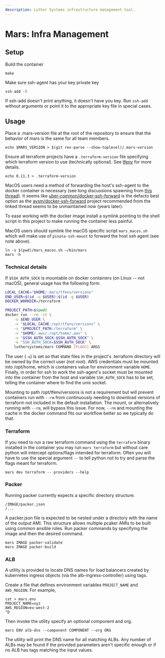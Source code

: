 ```yaml
---
description: Luther Systems infrastructure management tool.
---
```


# Mars: Infra Management

## Setup

Build the container

```
make
```

Make sure ssh-agent has your key private key

```
ssh-add -l
```

If ssh-add doesn't print anything, it doesn't have you key. Run `ssh-add` without arguments or point it to the appropriate key file in special cases.

## Usage

Place a .mars-version file at the root of the repository to ensure that the behavior of mars is the same for all team members.

```
echo $MARS_VERSION > $(git rev-parse --show-toplevel)/.mars-version
```

Ensure all terraform projects have a `.terraform-version` file specifying which terraform version to use (technically optional). See [tfenv](https://github.com/kamatama41/tfenv) for more details.

```
echo 0.11.3 > .terraform-version
```

MacOS users need a method of forwarding the host's ssh-agent to the docker container is necessary (see long discussions spawning from [this thread](https://forums.docker.com/t/can-we-re-use-the-osx-ssh-agent-socket-in-a-container/8152)). It seems like [uber-common/docker-ssh-forward](https://github.com/uber-common/docker-ssh-agent-forward) is the defacto best option as the [avsm/docker-ssh-forward](https://github.com/avsm/docker-ssh-agent-forward) project recommended from the linked thread seems to be unmaintained now (years later).

To ease working with the docker image install a symlink pointing to the shell script in this project to make running the container less painful.

MacOS users should symlink the macOS specific script `mars_macos.sh` which will make use of `pinata-ssh-mount` to forward the host ssh agent (see note above).

```
ln -s $(pwd)/mars_macos.sh ~/bin/mars
mars -h
```

### Technical details

If `$SSH_AUTH_SOCK` is mountable on docker containers (on Linux -- not macOS), general usage has the following form.

```bash
LOCAL_CACHE="$HOME/.mars/tfenv/versions"
END_USER=$(id -u $USER):$(id -g $USER)
DOCKER_WORKDIR=/terraform

PROJECT_PATH=$(pwd)
docker run --rm -it \
    -u $END_USER \
    -v "$LOCAL_CACHE:/opt/tfenv/versions" \
    -v "$PROJECT_PATH:/terraform" \
    -v "$HOME/.aws/:/opt/home/.aws" \
    -v "$SSH_AUTH_SOCK:$SSH_AUTH_SOCK" \
    -e "SSH_AUTH_SOCK=$SSH_AUTH_SOCK" \
    luthersystems/mars COMMAND [FLAGS] ARGS
```

The user (`-u`) is set so that state files in the project's .terraform directory will be owned by the correct user (not root). AWS credentials must be mounted into /opt/home, which is containers value for environment variable `HOME`. Finally, in order for ssh to work the ssh-agent's socket must be mounted into the container from the host and variable `SSH_AUTH_SOCK` has to be set, telling the container where to find the unix socket.

Mounting to path /opt/tfenv/versions is not a requirement but will prevent containers run with `--rm` from continuously needing to download versions of terraform not included in the default installation. The mount, or alternatively running with `--rm`, will bypass this issue. For now, `--rm` and mounting the cache in the docker command fits our workflow better so we typically do that.

### Terraform

If you need to run a raw terraform command using the `terraform` binary installed in the container you may run `mars terraform` but without care python will intercept options/flags intended for terraform. Often you will have to use the special argument `--` to tell python not to try and parse the flags meant for terraform.

```
mars dev terraform -- providers --help
```

### Packer

Running packer currently expects a specific directory structure.

```
/IMAGE/packer.json
/...
```

A packer.json file is expected to be nested under a directory with the name of the output AMI. This structure allows multiple pcaker AMIs to be built using common ansible roles. Run packer commands by specifying the image and then the desired command.

```
mars IMAGE packer-validate
mars IMAGE packer-build
```

### ALB

A utility is provided to locate DNS names for load balancers created by kubernetes ingress objects (via the alb-ingress-controller) using tags.

Create a file that defines environment variables `PROJECT_NAME` and `AWS_REGION`. For example,

```
cat > mars.env
PROJECT_NAME=xyz
AWS_REGION=eu-west-2
^D
```

Then invoke the utility specify an optional component and org.

```
mars ENV alb-dns --component COMPONENT --org ORG
```

The utility will print the DNS name for all matching ALBs. Any number of ALBs may be found if the provided parameters aren't specific enough or if no ALB has tags matching the input values.
